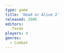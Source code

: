 ```yaml
---
type: game
title: 'Dead or Alive 2'
released: 2000
editors: 
  -Tecmo
players: 4
genres:
  - Combat
---
```

